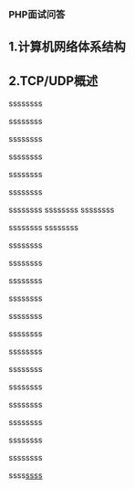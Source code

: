 ### PHP面试问答
## <div id="01体系概述">1.计算机网络体系结构</div>

## 2.TCP/UDP概述
ssssssss


ssssssss


ssssssss

ssssssss


ssssssss

ssssssss

ssssssss
ssssssss
ssssssss



ssssssss
ssssssss



ssssssss



ssssssss


ssssssss


ssssssss


ssssssss



ssssssss



ssssssss




ssssssss




ssssssss




ssssssss




ssssssss




ssssssss




ssssssss




ssss[ssss](#01体系概述)
